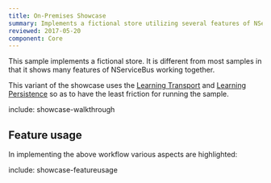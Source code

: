 ```yaml
---
title: On-Premises Showcase
summary: Implements a fictional store utilizing several features of NServiceBus.
reviewed: 2017-05-20
component: Core
---
```


This sample implements a fictional store. It is different from most samples in that it shows many features of NServiceBus working together.

This variant of the showcase uses the [Learning Transport](/transports/learning/) and [Learning Persistence](/persistence/learning/) so as to have the least friction for running the sample.

include: showcase-walkthrough


## Feature usage

In implementing the above workflow various aspects are highlighted:


include: showcase-featureusage